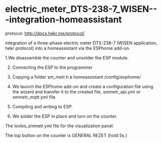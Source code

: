 # electric_meter_DTS-238-7_WISEN---integration-homeassistant


protocol: http://docs.hekr.me/protocol/


integration of a three-phase electric meter DTS-238-7 (WISEN application, hekr protocol) into a homeassistant via the ESPhome add-on.

1.We disassemble the counter and unsolder the ESP module.

2. Connecting the ESP to the programmer

3. Copying a folder sm_metr.h в homeassistant /config/esphome/

4. We launch the ESPhome add-on and create a configuration file using the wizard and transfer it to the created file, smmetr_api.yml or smmetr_mqtt.yml file.

5. Compiling and writing to ESP.

6. We solder the ESP in place and turn on the counter.

The lovles_smmetr.yml file for the visualization panel.

The top button on the counter is GENERAL REZET (hold 5s.)
